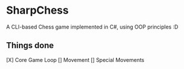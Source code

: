 # SharpChess
A CLI-based Chess game implemented in C#, using OOP principles :D

## Things done
[X] Core Game Loop
[] Movement
[] Special Movements
